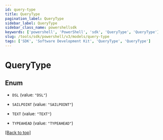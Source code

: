 ```yaml
---
id: query-type
title: QueryType
pagination_label: QueryType
sidebar_label: QueryType
sidebar_class_name: powershellsdk
keywords: ['powershell', 'PowerShell', 'sdk', 'QueryType', 'QueryType']
slug: /tools/sdk/powershell/v3/models/query-type
tags: ['SDK', 'Software Development Kit', 'QueryType', 'QueryType']
---
```


# QueryType

## Enum

- `DSL` (value: `"DSL"`)

- `SAILPOINT` (value: `"SAILPOINT"`)

- `TEXT` (value: `"TEXT"`)

- `TYPEAHEAD` (value: `"TYPEAHEAD"`)

[[Back to top]](#)
